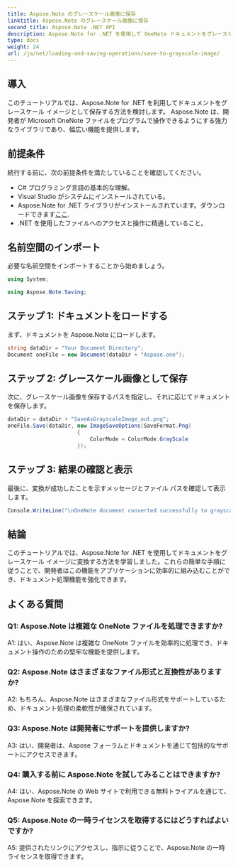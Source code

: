```yaml
---
title: Aspose.Note のグレースケール画像に保存
linktitle: Aspose.Note のグレースケール画像に保存
second_title: Aspose.Note .NET API
description: Aspose.Note for .NET を使用して OneNote ドキュメントをグレースケール イメージとして保存する方法を学習します。文書を効率的に処理するには、この包括的なチュートリアルに従ってください。
type: docs
weight: 24
url: /ja/net/loading-and-saving-operations/save-to-grayscale-image/
---
```

## 導入

このチュートリアルでは、Aspose.Note for .NET を利用してドキュメントをグレースケール イメージとして保存する方法を検討します。 Aspose.Note は、開発者が Microsoft OneNote ファイルをプログラムで操作できるようにする強力なライブラリであり、幅広い機能を提供します。

## 前提条件

続行する前に、次の前提条件を満たしていることを確認してください。

- C# プログラミング言語の基本的な理解。
- Visual Studio がシステムにインストールされている。
-  Aspose.Note for .NET ライブラリがインストールされています。ダウンロードできます[ここ](https://releases.aspose.com/note/net/).
- .NET を使用したファイルへのアクセスと操作に精通していること。

## 名前空間のインポート

必要な名前空間をインポートすることから始めましょう。

```csharp
using System;

using Aspose.Note.Saving;

```

## ステップ 1: ドキュメントをロードする

まず、ドキュメントを Aspose.Note にロードします。 

```csharp
string dataDir = "Your Document Directory";
Document oneFile = new Document(dataDir + "Aspose.one");
```

## ステップ 2: グレースケール画像として保存

次に、グレースケール画像を保存するパスを指定し、それに応じてドキュメントを保存します。

```csharp
dataDir = dataDir + "SaveAsGrayscaleImage_out.png";
oneFile.Save(dataDir, new ImageSaveOptions(SaveFormat.Png)
					  {
						  ColorMode = ColorMode.GrayScale
					  });
```

## ステップ 3: 結果の確認と表示

最後に、変換が成功したことを示すメッセージとファイル パスを確認して表示します。

```csharp
Console.WriteLine("\nOneNote document converted successfully to grayscale image.\nFile saved at " + dataDir);
```

## 結論

このチュートリアルでは、Aspose.Note for .NET を使用してドキュメントをグレースケール イメージに変換する方法を学習しました。これらの簡単な手順に従うことで、開発者はこの機能をアプリケーションに効率的に組み込むことができ、ドキュメント処理機能を強化できます。

## よくある質問

### Q1: Aspose.Note は複雑な OneNote ファイルを処理できますか?

A1: はい、Aspose.Note は複雑な OneNote ファイルを効率的に処理でき、ドキュメント操作のための堅牢な機能を提供します。

### Q2: Aspose.Note はさまざまなファイル形式と互換性がありますか?

A2: もちろん、Aspose.Note はさまざまなファイル形式をサポートしているため、ドキュメント処理の柔軟性が確保されています。

### Q3: Aspose.Note は開発者にサポートを提供しますか?

A3: はい、開発者は、Aspose フォーラムとドキュメントを通じて包括的なサポートにアクセスできます。

### Q4: 購入する前に Aspose.Note を試してみることはできますか?

A4: はい、Aspose.Note の Web サイトで利用できる無料トライアルを通じて、Aspose.Note を探索できます。

### Q5: Aspose.Note の一時ライセンスを取得するにはどうすればよいですか?

A5: 提供されたリンクにアクセスし、指示に従うことで、Aspose.Note の一時ライセンスを取得できます。